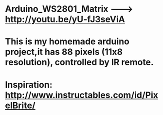 Arduino_WS2801_Matrix ---> http://youtu.be/yU-fJ3seViA
=====================
This is my homemade arduino project,it has 88 pixels (11x8 resolution), controlled by IR remote.
=====================
Inspiration: http://www.instructables.com/id/PixelBrite/
=====================
